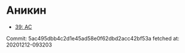 # Аникин
- [39: AC](39.md)

Commit: 5ac495dbb4c2d1e45ad58e0f62dbd2acc42bf53a
 fetched at: 20201212-093203
